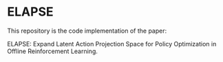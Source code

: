 # ELAPSE

This repository is the code implementation of the paper: 

ELAPSE: Expand Latent Action Projection Space for Policy Optimization in Offline Reinforcement Learning.
